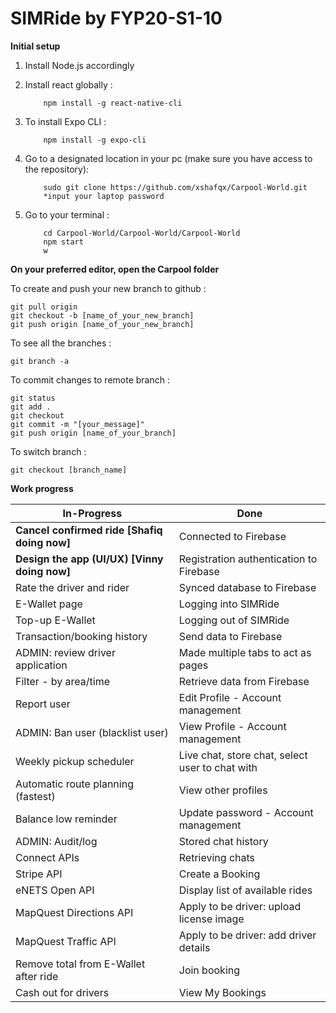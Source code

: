 # SIMRide by FYP20-S1-10



**Initial setup**

1. Install Node.js accordingly

2. Install react globally :
    ```
        npm install -g react-native-cli
    ```

3. To install Expo CLI :
    ```
        npm install -g expo-cli
    ```

4. Go to a designated location in your pc (make sure you have access to the repository):
    ```
        sudo git clone https://github.com/xshafqx/Carpool-World.git
        *input your laptop password
    ```

5. Go to your terminal :
    ```
        cd Carpool-World/Carpool-World/Carpool-World
        npm start
        w
    ```



**On your preferred editor, open the Carpool folder**

To create and push your new branch to github :
```
git pull origin
git checkout -b [name_of_your_new_branch]
git push origin [name_of_your_new_branch]
```


To see all the branches :
```
git branch -a
```


To commit changes to remote branch :
```
git status
git add .
git checkout
git commit -m "[your_message]"
git push origin [name_of_your_branch]
```


To switch branch :
```
git checkout [branch_name]
```


**Work progress**

In-Progress | Done
----------- | -----------
**Cancel confirmed ride [Shafiq doing now]** | Connected to Firebase 
**Design the app (UI/UX) [Vinny doing now]** | Registration authentication to Firebase 
Rate the driver and rider | Synced database to Firebase 
E-Wallet page | Logging into SIMRide 
Top-up E-Wallet | Logging out of SIMRide 
Transaction/booking history | Send data to Firebase 
ADMIN: review driver application | Made multiple tabs to act as pages 
Filter - by area/time | Retrieve data from Firebase 
Report user | Edit Profile - Account management 
ADMIN: Ban user (blacklist user) | View Profile - Account management 
Weekly pickup scheduler | Live chat, store chat, select user to chat with 
Automatic route planning (fastest) | View other profiles 
Balance low reminder | Update password - Account management
ADMIN: Audit/log | Stored chat history 
Connect APIs | Retrieving chats
Stripe API | Create a Booking
eNETS Open API | Display list of available rides
MapQuest Directions API | Apply to be driver: upload license image
MapQuest Traffic API | Apply to be driver: add driver details
Remove total from E-Wallet after ride | Join booking
Cash out for drivers | View My Bookings

